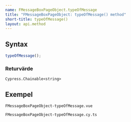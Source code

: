 ```yaml
---
name: FMessageBoxPageObject.typeOfMessage
title: "FMessageBoxPageObject: typeOfMessage() method"
short-title: typeOfMessage()
layout: api.method
---
```


## Syntax

```ts nocompile nolint
typeOfMessage();
```

### Returvärde

`Cypress.Chainable<string>`

## Exempel

```import static
FMessageBoxPageObject-typeOfMessage.vue
```

```import
FMessageBoxPageObject-typeOfMessage.cy.ts
```
